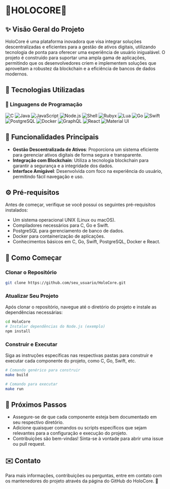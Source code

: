 

# 🍄HOLOCORE🍄 

## ✨ Visão Geral do Projeto

HoloCore é uma plataforma inovadora que visa integrar soluções descentralizadas e eficientes para a gestão de ativos digitais, utilizando tecnologia de ponta para oferecer uma experiência de usuário inigualável. O projeto é construído para suportar uma ampla gama de aplicações, permitindo que os desenvolvedores criem e implementem soluções que aproveitam a robustez da blockchain e a eficiência de bancos de dados modernos.

## 🌌 Tecnologias Utilizadas

### 🌟 Linguagens de Programação

![C](https://img.shields.io/badge/C-00599C?style=flat&logo=c&logoColor=white)
![Java](https://img.shields.io/badge/Java-007396?style=flat&logo=java&logoColor=white)
![JavaScript](https://img.shields.io/badge/JavaScript-FFD43B?style=flat&logo=javascript&logoColor=black)
![Node.js](https://img.shields.io/badge/Node.js-8CC84B?style=flat&logo=node.js&logoColor=white)
![Shell](https://img.shields.io/badge/Shell-4EAA25?style=flat&logo=gnu-bash&logoColor=white)
![Rubyx](https://img.shields.io/badge/Rubyx-CC342D?style=flat&logo=ruby&logoColor=white)
![Lua](https://img.shields.io/badge/Lua-2C2D72?style=flat&logo=lua&logoColor=white)
![Go](https://img.shields.io/badge/Go-00ADD8?style=flat&logo=go&logoColor=white)
![Swift](https://img.shields.io/badge/Swift-F05138?style=flat&logo=swift&logoColor=white)
![PostgreSQL](https://img.shields.io/badge/PostgreSQL-4169E1?style=flat&logo=postgresql&logoColor=white)
![Docker](https://img.shields.io/badge/Docker-2496ED?style=flat&logo=docker&logoColor=white)
![GraphQL](https://img.shields.io/badge/GraphQL-E10098?style=flat&logo=graphql&logoColor=white)
![React](https://img.shields.io/badge/React-61DAFB?style=flat&logo=react&logoColor=black)
![Material UI](https://img.shields.io/badge/Material%20UI-0081CB?style=flat&logo=materialui&logoColor=white)

## 🤖 Funcionalidades Principais

- **Gestão Descentralizada de Ativos**: Proporciona um sistema eficiente para gerenciar ativos digitais de forma segura e transparente.
- **Integração com Blockchain**: Utiliza a tecnologia blockchain para garantir a segurança e a integridade dos dados.
- **Interface Amigável**: Desenvolvida com foco na experiência do usuário, permitindo fácil navegação e uso.

## ⚙️ Pré-requisitos

Antes de começar, verifique se você possui os seguintes pré-requisitos instalados:

- Um sistema operacional UNIX (Linux ou macOS).
- Compiladores necessários para C, Go e Swift.
- PostgreSQL para gerenciamento de banco de dados.
- Docker para containerização de aplicações.
- Conhecimentos básicos em C, Go, Swift, PostgreSQL, Docker e React.

## 🚀 Como Começar

### Clonar o Repositório

```bash
git clone https://github.com/seu_usuario/HoloCore.git
```

### Atualizar Seu Projeto

Após clonar o repositório, navegue até o diretório do projeto e instale as dependências necessárias:

```bash
cd HoloCore
# Instalar dependências do Node.js (exemplo)
npm install
```

### Construir e Executar

Siga as instruções específicas nas respectivas pastas para construir e executar cada componente do projeto, como C, Go, Swift, etc.

```bash
# Comando genérico para construir
make build

# Comando para executar
make run
```

## 🔧 Próximos Passos

- Assegure-se de que cada componente esteja bem documentado em seu respectivo diretório.
- Adicione quaisquer comandos ou scripts específicos que sejam relevantes para a configuração e execução do projeto.
- Contribuições são bem-vindas! Sinta-se à vontade para abrir uma issue ou pull request.

## ✉️ Contato

Para mais informações, contribuições ou perguntas, entre em contato com os mantenedores do projeto através da página do GitHub do HoloCore. 🦅


